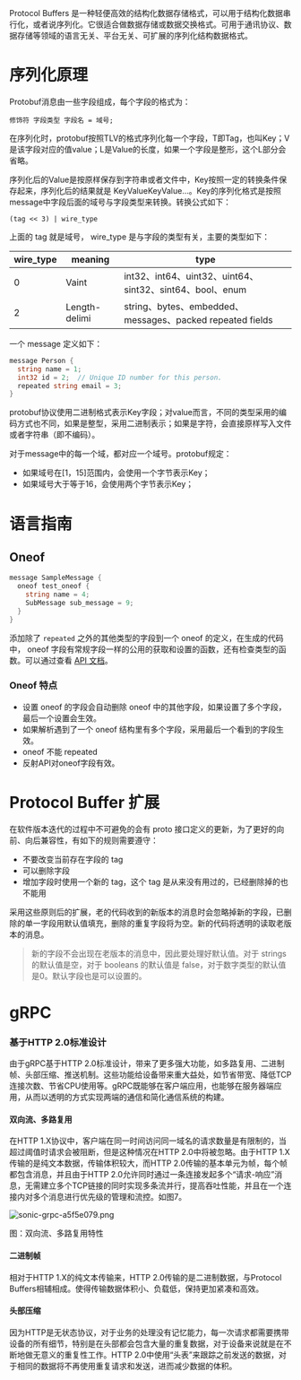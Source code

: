 

Protocol Buffers 是一种轻便高效的结构化数据存储格式，可以用于结构化数据串行化，或者说序列化。它很适合做数据存储或数据交换格式。可用于通讯协议、数据存储等领域的语言无关、平台无关、可扩展的序列化结构数据格式。






# 序列化原理

Protobuf消息由一些字段组成，每个字段的格式为：

    修饰符 字段类型 字段名 = 域号;

在序列化时，protobuf按照TLV的格式序列化每一个字段，T即Tag，也叫Key；V是该字段对应的值value；L是Value的长度，如果一个字段是整形，这个L部分会省略。

序列化后的Value是按原样保存到字符串或者文件中，Key按照一定的转换条件保存起来，序列化后的结果就是 KeyValueKeyValue…。Key的序列化格式是按照message中字段后面的域号与字段类型来转换。转换公式如下：

    (tag << 3) | wire_type

上面的 tag 就是域号， wire_type 是与字段的类型有关，主要的类型如下：

| wire_type | meaning  | type  |
| -- | -- | -- |
|  0 | Vaint  |  int32、int64、uint32、uint64、sint32、sint64、bool、enum |
|  2 | Length-delimi | string、bytes、embedded、messages、packed repeated fields  |

一个 message 定义如下：

```go
message Person {
  string name = 1;
  int32 id = 2;  // Unique ID number for this person.
  repeated string email = 3;
}
```

protobuf协议使用二进制格式表示Key字段；对value而言，不同的类型采用的编码方式也不同，如果是整型，采用二进制表示；如果是字符，会直接原样写入文件或者字符串（即不编码）。

对于message中的每一个域，都对应一个域号。protobuf规定：

- 如果域号在[1，15]范围内，会使用一个字节表示Key；
- 如果域号大于等于16，会使用两个字节表示Key；


# 语言指南



## Oneof

```go
message SampleMessage {
  oneof test_oneof {
    string name = 4;
    SubMessage sub_message = 9;
  }
}
```

添加除了 `repeated` 之外的其他类型的字段到一个 oneof 的定义，在生成的代码中， oneof 字段有常规字段一样的公用的获取和设置的函数，还有检查类型的函数。可以通过查看 [API 文档](https://developers.google.com/protocol-buffers/docs/reference/overview)。


### Oneof 特点

- 设置 oneof 的字段会自动删除 oneof 中的其他字段，如果设置了多个字段，最后一个设置会生效。
- 如果解析遇到了一个 oneof 结构里有多个字段，采用最后一个看到的字段生效。
- oneof 不能 repeated
- 反射API对oneof字段有效。














# Protocol Buffer 扩展

在软件版本迭代的过程中不可避免的会有 proto 接口定义的更新，为了更好的向前、向后兼容性，有如下的规则需要遵守：

- 不要改变当前存在字段的 tag
- 可以删除字段
- 增加字段时使用一个新的 tag，这个 tag 是从来没有用过的，已经删除掉的也不能用

采用这些原则后的扩展，老的代码收到的新版本的消息时会忽略掉新的字段，已删除的单一字段用默认值填充，删除的重复字段将为空。新的代码将透明的读取老版本的消息。

> 新的字段不会出现在老版本的消息中，因此要处理好默认值。对于 strings 的默认值是空，对于 booleans 的默认值是 false，对于数字类型的默认值是0。默认字段也是可以设置的。


# gRPC

### 基于HTTP 2.0标准设计

由于gRPC基于HTTP 2.0标准设计，带来了更多强大功能，如多路复用、二进制帧、头部压缩、推送机制。这些功能给设备带来重大益处，如节省带宽、降低TCP连接次数、节省CPU使用等。gRPC既能够在客户端应用，也能够在服务器端应用，从而以透明的方式实现两端的通信和简化通信系统的构建。

#### 双向流、多路复用

在HTTP 1.X协议中，客户端在同一时间访问同一域名的请求数量是有限制的，当超过阈值时请求会被阻断，但是这种情况在HTTP 2.0中将被忽略。由于HTTP 1.X传输的是纯文本数据，传输体积较大，而HTTP 2.0传输的基本单元为帧，每个帧都包含消息，并且由于HTTP 2.0允许同时通过一条连接发起多个“请求-响应”消息，无需建立多个TCP链接的同时实现多条流并行，提高吞吐性能，并且在一个连接内对多个消息进行优先级的管理和流控。如图7。

<img alt="sonic-grpc-a5f5e079.png" src="assets/sonic-grpc-a5f5e079.png" width="" height="" >

图：双向流、多路复用特性

#### 二进制帧

相对于HTTP 1.X的纯文本传输来，HTTP 2.0传输的是二进制数据，与Protocol Buffers相辅相成。使得传输数据体积小、负载低，保持更加紧凑和高效。

#### 头部压缩

因为HTTP是无状态协议，对于业务的处理没有记忆能力，每一次请求都需要携带设备的所有细节，特别是在头部都会包含大量的重复数据，对于设备来说就是在不断地做无意义的重复性工作。HTTP 2.0中使用“头表”来跟踪之前发送的数据，对于相同的数据将不再使用重复请求和发送，进而减少数据的体积。
